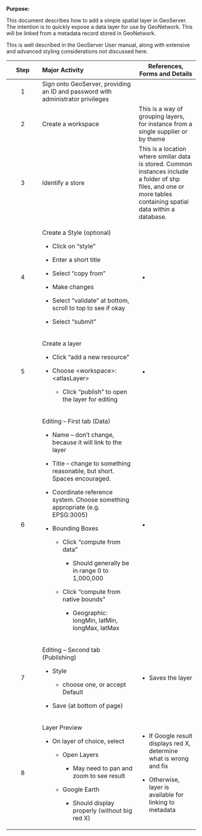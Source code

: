 **Purpose:**

This document describes how to add a simple spatial layer in GeoServer. The intention is to quickly expose a data layer for use by GeoNetwork. This will be linked from a metadata record stored in GeoNetwork.

This is well described in the GeoServer User manual, along with extensive and advanced styling considerations not discussed here.

<table>
<colgroup>
<col style="width: 17%" />
<col style="width: 50%" />
<col style="width: 31%" />
</colgroup>
<thead>
<tr>
<th style="text-align: center;"><strong>Step</strong></th>
<th style="text-align: left;"><strong>Major Activity</strong></th>
<th><strong>References, Forms and Details</strong></th>
</tr>
</thead>
<tbody>
<tr>
<td style="text-align: center;">1</td>
<td style="text-align: left;">Sign onto GeoServer, providing an ID and password with administrator privileges</td>
<td></td>
</tr>
<tr>
<td style="text-align: center;">2</td>
<td style="text-align: left;">Create a workspace</td>
<td>This is a way of grouping layers, for instance from a single supplier or by theme</td>
</tr>
<tr>
<td style="text-align: center;">3</td>
<td style="text-align: left;">Identify a store</td>
<td>This is a location where similar data is stored. Common instances include a folder of shp files, and one or more tables containing spatial data within a database.</td>
</tr>
<tr>
<td style="text-align: center;">4</td>
<td style="text-align: left;"><p>Create a Style (optional)</p>
<ul>
<li><p>Click on “style”</p></li>
<li><p>Enter a short title</p></li>
<li><p>Select “copy from”</p></li>
<li><p>Make changes</p></li>
<li><p>Select “validate” at bottom, scroll to top to see if okay</p></li>
<li><p>Select “submit”</p></li>
</ul></td>
<td><ul>
<li></li>
</ul></td>
</tr>
<tr>
<td style="text-align: center;">5</td>
<td style="text-align: left;"><p>Create a layer</p>
<ul>
<li><p>Click “add a new resource”</p></li>
<li><p>Choose &lt;workspace&gt;: &lt;atlasLayer&gt;</p>
<ul>
<li><p>Click “publish” to open the layer for editing</p></li>
</ul></li>
</ul></td>
<td><ul>
<li></li>
</ul></td>
</tr>
<tr>
<td style="text-align: center;">6</td>
<td style="text-align: left;"><p>Editing – First tab (Data)</p>
<ul>
<li><p>Name – don’t change, because it will link to the layer</p></li>
<li><p>Title – change to something reasonable, but short. Spaces encouraged.</p></li>
<li><p>Coordinate reference system. Choose something appropriate (e.g. EPSG:3005)</p></li>
<li><p>Bounding Boxes</p>
<ul>
<li><p>Click “compute from data”</p>
<ul>
<li><p>Should generally be in range 0 to 1,000,000</p></li>
</ul></li>
<li><p>Click “compute from native bounds”</p>
<ul>
<li><p>Geographic: longMin, latMin, longMax, latMax</p></li>
</ul></li>
</ul></li>
</ul></td>
<td><ul>
<li></li>
</ul></td>
</tr>
<tr>
<td style="text-align: center;">7</td>
<td style="text-align: left;"><p>Editing – Second tab (Publishing)</p>
<ul>
<li><p>Style</p>
<ul>
<li><p>choose one, or accept Default</p></li>
</ul></li>
<li><p>Save (at bottom of page)</p></li>
</ul></td>
<td><ul>
<li><p>Saves the layer</p></li>
</ul></td>
</tr>
<tr>
<td style="text-align: center;">8</td>
<td style="text-align: left;"><p>Layer Preview</p>
<ul>
<li><p>On layer of choice, select</p>
<ul>
<li><p>Open Layers</p>
<ul>
<li><p>May need to pan and zoom to see result</p></li>
</ul></li>
<li><p>Google Earth</p>
<ul>
<li><p>Should display properly (without big red X)</p></li>
</ul></li>
</ul></li>
</ul></td>
<td><ul>
<li><p>If Google result displays red X, determine what is wrong and fix</p></li>
<li><p>Otherwise, layer is available for linking to metadata</p></li>
</ul></td>
</tr>
</tbody>
</table>
